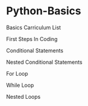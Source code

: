 # Python-Basics
Basics Carriculum List

First Steps In Coding

Conditional Statements

Nested Conditional Statements

For Loop

While Loop

Nested Loops

